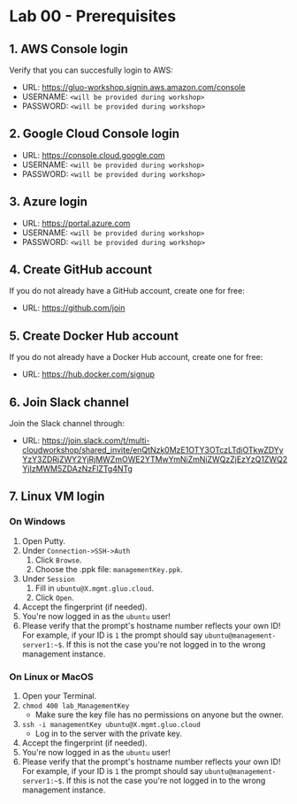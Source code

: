 # Lab 00 - Prerequisites #

## 1. AWS Console login ##

Verify that you can succesfully login to AWS:

* URL: https://gluo-workshop.signin.aws.amazon.com/console
* USERNAME: `<will be provided during workshop>`
* PASSWORD: `<will be provided during workshop>`

## 2. Google Cloud Console login ##

* URL: https://console.cloud.google.com
* USERNAME: `<will be provided during workshop>`
* PASSWORD: `<will be provided during workshop>`

## 3. Azure login ##

* URL: https://portal.azure.com
* USERNAME: `<will be provided during workshop>`
* PASSWORD: `<will be provided during workshop>`

## 4. Create GitHub account ##

If you do not already have a GitHub account, create one for free:

* URL: https://github.com/join

## 5. Create Docker Hub account ##

If you do not already have a Docker Hub account, create one for free:

* URL: https://hub.docker.com/signup

## 6. Join Slack channel ##

Join the Slack channel through:

* URL: https://join.slack.com/t/multi-cloudworkshop/shared_invite/enQtNzk0MzE1OTY3OTczLTdiOTkwZDYyYzY3ZDRjZWY2YjRjMWZmOWE2YTMwYmNiZmNiZWQzZjEzYzQ1ZWQ2YjIzMWM5ZDAzNzFlZTg4NTg

## 7. Linux VM login ##

### **On Windows** ###

1. Open Putty.
1. Under `Connection->SSH->Auth`
    1. Click `Browse`.
    1. Choose the .ppk file: `managementKey.ppk`.
1. Under `Session`
    1. Fill in `ubuntu@X.mgmt.gluo.cloud`.
    1. Click `Open`.
1. Accept the fingerprint (if needed).
1. You're now logged in as the `ubuntu` user!
1. Please verify that the prompt's hostname number reflects your own ID! For example, if your ID is `1` the prompt should say `ubuntu@management-server1:~$`. If this is not the case you're not logged in to the wrong management instance.
  
### **On Linux or MacOS** ###

1. Open your Terminal.
1. `chmod 400 lab_ManagementKey` 
    * Make sure the key file has no permissions on anyone but the owner.
1. `ssh -i managementKey ubuntu@X.mgmt.gluo.cloud`
    * Log in to the server with the private key.
1. Accept the fingerprint (if needed).
1. You're now logged in as the `ubuntu` user!
1. Please verify that the prompt's hostname number reflects your own ID! For example, if your ID is `1` the prompt should say `ubuntu@management-server1:~$`. If this is not the case you're not logged in to the wrong management instance.
